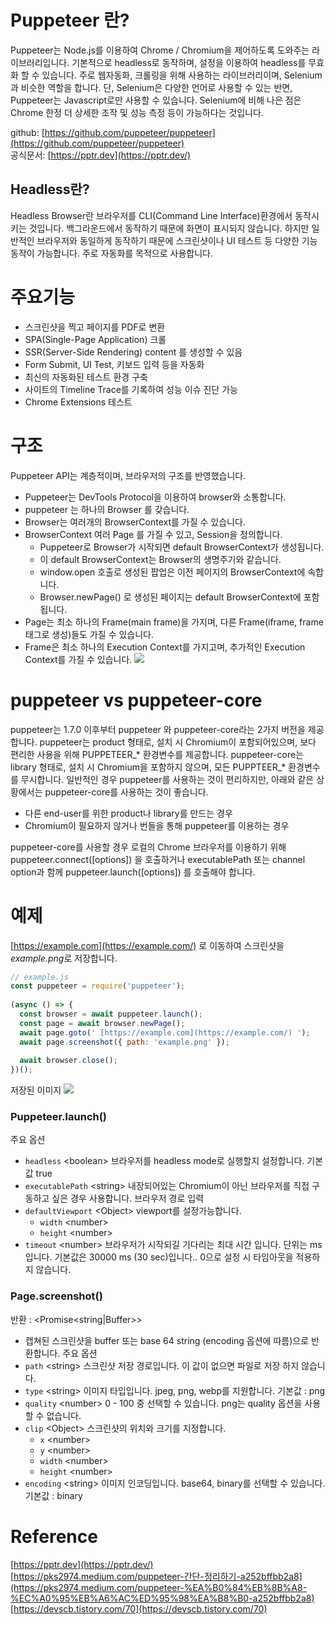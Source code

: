 # Puppeteer 란?
Puppeteer는 Node.js를 이용하여 Chrome / Chromium을 제어하도록 도와주는 라이브러리입니다.
기본적으로 headless로 동작하며, 설정을 이용하여 headless를 무효화 할 수 있습니다.
주로 웹자동화, 크롤링을 위해 사용하는 라이브러리이며, Selenium과 비슷한 역할을 합니다.
단, Selenium은 다양한 언어로 사용할 수 있는 반면, Puppeteer는 Javascript로만 사용할 수 있습니다.
Selenium에 비해 나은 점은 Chrome 한정 더 상세한 조작 및 성능 측정 등이 가능하다는 것입니다.

github: [https://github.com/puppeteer/puppeteer](https://github.com/puppeteer/puppeteer)  
공식문서: [https://pptr.dev](https://pptr.dev/) 

## Headless란?
Headless Browser란 브라우저를 CLI(Command Line Interface)환경에서 동작시키는 것입니다.
백그라운드에서 동작하기 때문에 화면이 표시되지 않습니다.
하지만 일반적인 브라우저와 동일하게 동작하기 때문에 스크린샷이나 UI 테스트 등 다양한 기능 동작이 가능합니다.
주로 자동화를 목적으로 사용합니다.


# 주요기능
* 스크린샷을 찍고 페이지를 PDF로 변환
* SPA(Single-Page Application) 크롤
* SSR(Server-Side Rendering) content 를 생성할 수 있음
* Form Submit, UI Test, 키보드 입력 등을 자동화
* 최신의 자동화된 테스트 환경 구축
* 사이트의 Timeline Trace를 기록하여 성능 이슈 진단 가능
* Chrome Extensions 테스트

# 구조
Puppeteer API는 계층적이며, 브라우저의 구조를 반영했습니다.
* Puppeteer는 DevTools Protocol을 이용하여 browser와 소통합니다.
* puppeteer 는 하나의 Browser 를 갖습니다.
* Browser는 여러개의 BrowserContext를 가질 수 있습니다.
* BrowserContext 여러 Page 를 가질 수 있고, Session을 정의합니다.
	* Puppeteer로 Browser가 시작되면 default BrowserContext가 생성됩니다.
	* 이 default BrowserContext는 Browser의 생명주기와 같습니다.
	* window.open 호출로 생성된 팝업은 이전 페이지의 BrowserContext에 속합니다.
	* Browser.newPage() 로 생성된 페이지는 default BrowserContext에 포함됩니다.
* Page는 최소 하나의 Frame(main frame)을 가지며, 다른 Frame(iframe, frame 태그로 생성)들도 가질 수 있습니다.
* Frame은 최소 하나의 Execution Context를 가지고며, 추가적인 Execution Context를 가질 수 있습니다.
![](./images/structure.png)

# puppeteer vs puppeteer-core
puppeteer는 1.7.0 이후부터 puppeteer 와 puppeteer-core라는 2가지 버전을 제공합니다.
puppeteer는 product 형태로, 설치 시 Chromium이 포함되어있으며, 보다 편리한 사용을 위해 PUPPETEER_* 환경변수를 제공합니다.
puppeteer-core는 library 형태로, 설치 시 Chromium을 포함하지 않으며, 모든 PUPPTEER_* 환경변수를 무시합니다.
일반적인 경우 puppeteer를 사용하는 것이 편리하지만, 아래와 같은 상황에서는 puppeteer-core를 사용하는 것이 좋습니다.
* 다른 end-user를 위한 product나 library를 만드는 경우
* Chromium이 필요하지 않거나 번들을 통해 puppeteer를 이용하는 경우

puppeteer-core를 사용할 경우 로컬의 Chrome 브라우저를 이용하기 위해 puppeteer.connect([options]) 을 호출하거나 executablePath 또는 channel option과 함께 puppeteer.launch([options]) 를 호출해야 합니다.


# 예제
[https://example.com](https://example.com/) 로 이동하여 스크린샷을 *example.png*로 저장합니다.

```javascript
// example.js
const puppeteer = require('puppeteer');  
  
(async () => {  
  const browser = await puppeteer.launch();  
  const page = await browser.newPage();  
  await page.goto(' [https://example.com](https://example.com/) ');  
  await page.screenshot({ path: 'example.png' });  
   
  await browser.close();  
})();  
```
저장된 이미지
![](./images/example.png)   

### Puppeteer.launch()
주요 옵션
* `headless` \<boolean> 브라우저를 headless mode로 실행할지 설정합니다. 기본값 true
* `executablePath` \<string> 내장되어있는 Chromium이 아닌 브라우저를 직접 구동하고 싶은 경우 사용합니다. 브라우저 경로 입력
* `defaultViewport` \<Object> viewport를 설정가능합니다.
	* `width` \<number>
	* `height` \<number>
* `timeout` \<number> 브라우저가 시작되길 기다리는 최대 시간 입니다. 단위는 ms 입니다. 기본값은 30000 ms (30 sec)입니다.. 0으로 설정 시 타임아웃을 적용하지 않습니다.

### Page.screenshot()
반환 : \<Promise\<string|Buffer>>
* 캡쳐된 스크린샷을 buffer 또는 base 64 string (encoding 옵션에 따름)으로 반환합니다.
주요 옵션
* `path` \<string> 스크린샷 저장 경로입니다. 이 값이 없으면 파일로 저장 하지 않습니다.
* `type` \<string> 이미지 타입입니다. jpeg, png, webp를 지원합니다. 기본값 : png
* `quality` \<number> 0 - 100 중 선택할 수 있습니다. png는 quality 옵션을 사용할 수 없습니다.
* `clip` \<Object> 스크린샷의 위치와 크기를 지정합니다.
	* `x` \<number>
	* `y` \<number>
	* `width` \<number>
	* `height` \<number>
* `encoding` \<string> 이미지 인코딩입니다. base64, binary를 선택할 수 있습니다. 기본값 : binary  

# Reference
[https://pptr.dev](https://pptr.dev/)   
[https://pks2974.medium.com/puppeteer-간단-정리하기-a252bffbb2a8](https://pks2974.medium.com/puppeteer-%EA%B0%84%EB%8B%A8-%EC%A0%95%EB%A6%AC%ED%95%98%EA%B8%B0-a252bffbb2a8)   
[https://devscb.tistory.com/70](https://devscb.tistory.com/70)   
